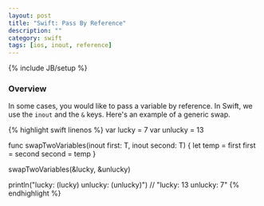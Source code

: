 ```yaml
---
layout: post
title: "Swift: Pass By Reference"
description: ""
category: swift
tags: [ios, inout, reference]
---
```

{% include JB/setup %}

<!-- Overview -->
<h3>Overview</h3>

In some cases, you would like to pass a variable by reference. In Swift, we use the `inout` and the `&` keys.
Here's an example of a generic swap.

<!-- Code _______________________________________-->
{% highlight swift linenos %}
var lucky = 7
var unlucky = 13

func swapTwoVariables<T>(inout first: T, inout second: T) {
    let temp = first
    first = second
    second = temp
}

swapTwoVariables(&lucky, &unlucky)

println("lucky: \(lucky)   unlucky: \(unlucky)")
// "lucky: 13   unlucky: 7"
{% endhighlight %}
<!-- /Code ^^^^^^^^^^^^^^^^^^^^^^^^^^^^^^^^^^^^^^--> 
